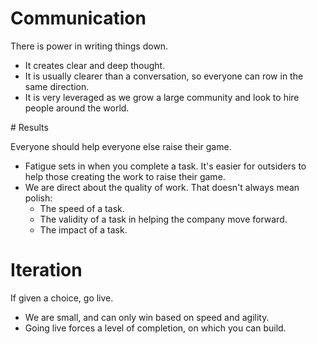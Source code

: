 # Communication

There is power in writing things down.

* It creates clear and deep thought.
* It is usually clearer than a conversation, so everyone can row in the same direction.
* It is very leveraged as we grow a large community and look to hire people around the world.

# Results

Everyone should help everyone else raise their game.

* Fatigue sets in when you complete a task. It's easier for outsiders to help those creating the work to raise their game.
* We are direct about the quality of work. That doesn't always mean polish:
  * The speed of a task.
  * The validity of a task in helping the company move forward.
  * The impact of a task.

# Iteration

If given a choice, go live.

* We are small, and can only win based on speed and agility.
* Going live forces a level of completion, on which you can build.
